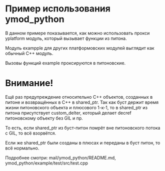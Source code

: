 # Пример использования ymod_python

В данном примере показывается, как можно использовать прокси yplatform модуль, который
вызывает функции из питона.

Модуль exampple для других платформовских модулей выглядит как обычный C++ модуль.

Вызовы функций example проксируются в питоновские.

# Внимание!

Ещё раз предупреждение относительно C++ объектов, созданных в питоне и возвращённых в C++ в shared_ptr.
Так как буст держит время жизни питоновского объекта и плюсового 1-к-1, то в shared_ptr из
питона присутствует custom_delter, который делает decref питоновскому объекту без GIL и пр.

То есть, если shared_ptr из буст-питон помрёт вне питоновского потока с GIL, то всё взорвётся.

Если же shared_ptr были созданы в плюсах и переданы в буст питон, то всё нормально.

Подробнее смотри: mail/ymod_python/README.md, ymod_python/example/test/src/test.cpp
